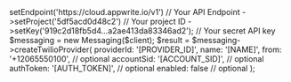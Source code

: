 <?php

use Appwrite\Client;
use Appwrite\Services\Messaging;

$client = (new Client())
    ->setEndpoint('https://cloud.appwrite.io/v1') // Your API Endpoint
    ->setProject('5df5acd0d48c2') // Your project ID
    ->setKey('919c2d18fb5d4...a2ae413da83346ad2'); // Your secret API key

$messaging = new Messaging($client);

$result = $messaging->createTwilioProvider(
    providerId: '[PROVIDER_ID]',
    name: '[NAME]',
    from: '+12065550100', // optional
    accountSid: '[ACCOUNT_SID]', // optional
    authToken: '[AUTH_TOKEN]', // optional
    enabled: false // optional
);
